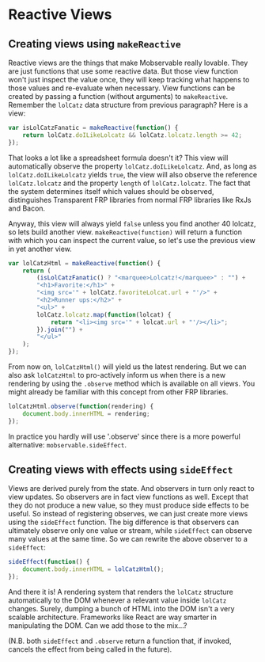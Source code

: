 # Reactive Views

## Creating views using `makeReactive`

Reactive views are the things that make Mobservable really lovable.
They are just functions that use some reactive data.
But those view function won't just inspect the value once, they will keep tracking what happens to those values and re-evaluate when necessary.
View functions can be created by passing a function (without arguments) to `makeReactive`.
Remember the `lolCatz` data structure from previous paragraph?
Here is a view:

```javascript
var isLolCatzFanatic = makeReactive(function() {
	return lolCatz.doILikeLolcatz && lolCatz.lolcatz.length >= 42;
});
```

That looks a lot like a spreadsheet formula doesn't it?
This view will automatically observe the property `lolCatz.doILikeLolcatz`.
And, as long as `lolCatz.doILikeLolcatz` yields `true`, the view will also observe the reference `lolCatz.lolcatz` and the property `length` of `lolCatz.lolcatz`.
The fact that the system determines itself which values should be observed, distinguishes Transparent FRP libraries from normal FRP libraries like RxJs and Bacon.

Anyway, this view will always yield `false` unless you find another 40 lolcatz, so lets build another view.
`makeReactive(function)` will return a function with which you can inspect the current value, so let's use the previous view in yet another view.

```javascript
var lolCatzHtml = makeReactive(function() {
	return (
		(isLolCatzFanatic() ? "<marquee>Lolcatz!</marquee>" : "") +
		"<h1>Favorite:</h1>" +
		"<img src='" + lolCatz.favoriteLolcat.url + "'/>" +
		"<h2>Runner ups:</h2>" +
		"<ul>" +
		lolCatz.lolcatz.map(function(lolcat) {
			return "<li><img src='" + lolcat.url + "'/></li>";
		}).join("") +
		"</ul>"
	);
});
```

From now on, `lolCatzHtml()` will yield us the latest rendering.
But we can also ask `lolCatzHtml` to pro-actively inform us when there is a new rendering by using the `.observe` method which is available on all views.
You might already be familiar with this concept from other FRP libraries.

```javascript
lolCatzHtml.observe(function(rendering) {
	document.body.innerHTML = rendering;
});
```

In practice you hardly will use '.observe' since there is a more powerful alternative: `mobservable.sideEffect`.

## Creating views with effects using `sideEffect`

Views are derived purely from the state. And observers in turn only react to view updates.
So observers are in fact view functions as well.
Except that they do not produce a new value, so they must produce side effects to be useful.
So instead of registering observes, we can just create more views using the `sideEffect` function.
The big difference is that observers can ultimately observe only one value or stream, while `sideEffect` can observe many values at the same time.
So we can rewrite the above observer to a `sideEffect`:

```javascript
sideEffect(function() {
	document.body.innerHTML = lolCatzHtml();
});
```

And there it is! A rendering system that renders the `lolCatz` structure automatically to the DOM whenever a relevant value inside `lolCatz` changes.
Surely, dumping a bunch of HTML into the DOM isn't a very scalable architecture.
Frameworks like React are way smarter in manipulating the DOM.
Can we add those to the mix...?

(N.B. both `sideEffect` and `.observe` return a function that, if invoked, cancels the effect from being called in the future).
